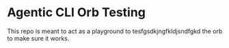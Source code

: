# Agentic CLI Orb Testing
This repo is meant to act as a playground to tesfgsdkjngfkldjsndfgkd  the orb to make sure it works. 
